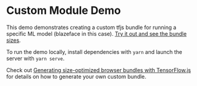 # Custom Module Demo

This demo demonstrates creating a custom tfjs bundle for running a specific ML model (blazeface in this case). [Try it out and see the bundle sizes](https://mattsoulanille.github.io/tfjs_custom_module_demo/index.html). 

To run the demo locally, install dependencies with `yarn` and launch the server with `yarn serve`.

Check out [Generating size-optimized browser bundles with TensorFlow.js](https://github.com/tensorflow/tfjs-website/blob/master/docs/tutorials/deployment/size_optimized_bundles.md) for details on how to generate your own custom bundle.
